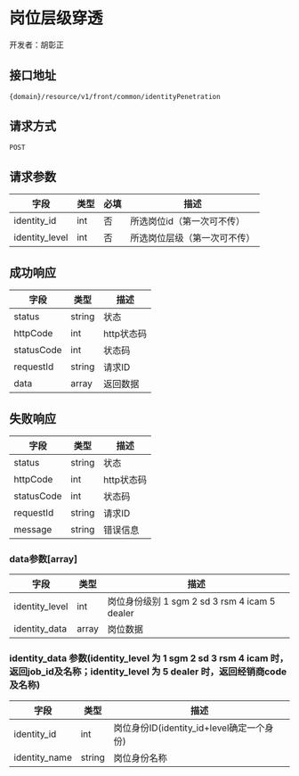 # 岗位层级穿透

开发者：胡彰正

## 接口地址

`{domain}/resource/v1/front/common/identityPenetration`

## 请求方式

`POST`

## 请求参数
| 字段 | 类型   | 必填 | 描述     |
| ---- | ------ | ---- | -------- |
| identity_id | int | 否 | 所选岗位id（第一次可不传） |
| identity_level | int | 否 | 所选岗位层级（第一次可不传） |

## 成功响应

| 字段       | 类型    | 描述        |
| ---------- | ------- | ----------- |
| status    | string  | 状态    |
| httpCode     | int  | http状态码    |
| statusCode | int  | 状态码 |
| requestId | string  | 请求ID |
| data  | array  | 返回数据      |

## 失败响应

| 字段       | 类型    | 描述        |
| ---------- | ------- | ----------- |
| status    | string  | 状态    |
| httpCode     | int  | http状态码    |
| statusCode | int  | 状态码 |
| requestId | string  | 请求ID |
| message  | string  | 错误信息      |

### data参数[array]
| 字段 | 类型 | 描述 | 
| --- | --- | --- |
| identity_level | int | 岗位身份级别 1 sgm 2 sd 3 rsm 4 icam 5 dealer |
| identity_data | array | 岗位数据 |

###  identity_data 参数(identity_level 为 1 sgm 2 sd 3 rsm 4 icam 时，返回job_id及名称；identity_level 为 5 dealer 时，返回经销商code及名称)
| 字段 | 类型 | 描述 | 
| --- | --- | --- | 
| identity_id | int | 岗位身份ID(identity_id+level确定一个身份) |
| identity_name | string | 岗位身份名称 |

```json

```
